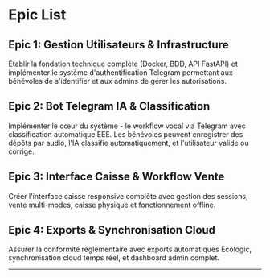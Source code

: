 # Epic List

## Epic 1: Gestion Utilisateurs & Infrastructure
Établir la fondation technique complète (Docker, BDD, API FastAPI) et implémenter le système d'authentification Telegram permettant aux bénévoles de s'identifier et aux admins de gérer les autorisations.

## Epic 2: Bot Telegram IA & Classification
Implémenter le cœur du système - le workflow vocal via Telegram avec classification automatique EEE. Les bénévoles peuvent enregistrer des dépôts par audio, l'IA classifie automatiquement, et l'utilisateur valide ou corrige.

## Epic 3: Interface Caisse & Workflow Vente
Créer l'interface caisse responsive complète avec gestion des sessions, vente multi-modes, caisse physique et fonctionnement offline.

## Epic 4: Exports & Synchronisation Cloud
Assurer la conformité réglementaire avec exports automatiques Ecologic, synchronisation cloud temps réel, et dashboard admin complet.

---
